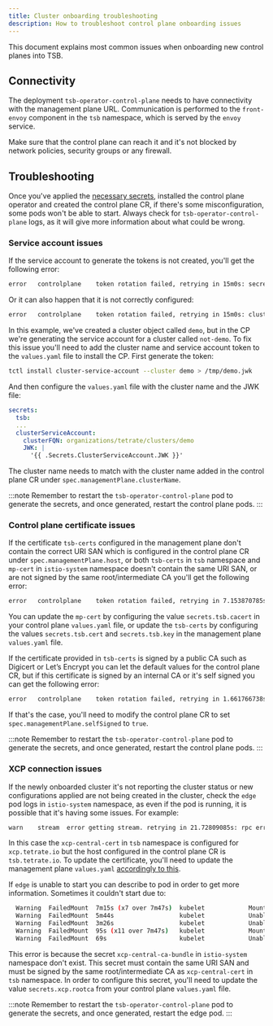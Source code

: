 ```yaml
---
title: Cluster onboarding troubleshooting
description: How to troubleshoot control plane onboarding issues
---
```


This document explains most common issues when onboarding new control planes into TSB.

## Connectivity

The deployment `tsb-operator-control-plane` needs to have connectivity with the management plane URL. Communication is performed to 
the `front-envoy` component in the `tsb` namespace, which is served by the `envoy` service.

Make sure that the control plane can reach it and it's not blocked by network policies, security groups or any firewall.

## Troubleshooting

Once you've applied the [necessary secrets](../setup/helm/controlplane#secrets-configuration), installed the control plane operator 
and created the control plane CR, if there's some misconfiguration, some pods won't be able to start. Always check for `tsb-operator-control-plane` 
logs, as it will give more information about what could be wrong.

### Service account issues

If the service account to generate the tokens is not created, you'll get the following error:

```bash
error	controlplane	token rotation failed, retrying in 15m0s: secret istio-system/cluster-service-account not found: Secret "cluster-service-account" not found [scope="controlplane"]
```

Or it can also happen that it is not correctly configured:

```bash
error	controlplane	token rotation failed, retrying in 15m0s: cluster has been configured with incorrect service account secret. ControlPlane CR has cluster name "demo", but service account secret has "organizations/tetrate/clusters/not-demo" [scope="controlplane"]
```

In this example, we've created a cluster object called `demo`, but in the CP we're generating the service account for a cluster called `not-demo`. 
To fix this issue you'll need to add the cluster name and service account token to the `values.yaml` file to install the CP. First generate the token:

```bash
tctl install cluster-service-account --cluster demo > /tmp/demo.jwk
```

And then configure the `values.yaml` file with the cluster name and the JWK file:

```yaml
secrets:
  tsb:
  ...
  clusterServiceAccount:
    clusterFQN: organizations/tetrate/clusters/demo
    JWK: |
      '{{ .Secrets.ClusterServiceAccount.JWK }}'
```

The cluster name needs to match with the cluster name added in the control plane CR under `spec.managementPlane.clusterName`.

:::note
Remember to restart the `tsb-operator-control-plane` pod to generate the secrets, and once generated, restart the control plane pods.
:::

### Control plane certificate issues

If the certificate `tsb-certs` configured in the management plane don't contain the correct URI SAN which is configured in 
the control plane CR under `spec.managementPlane.host`, or both `tsb-certs` in `tsb` namespace and `mp-cert` in `istio-system` 
namespace doesn't contain the same URI SAN, or are not signed by the same root/intermediate CA you'll get the following error:

```bash
error	controlplane	token rotation failed, retrying in 7.153870785s: generate tokens: rpc error: code = Unavailable desc = connection error: desc = "transport: authentication handshake failed: tls: failed to verify certificate: x509: certificate is valid for demo.tsb.tetrate.io, not tsb.tetrate.io" [scope="controlplane"]
```

You can update the `mp-cert` by configuring the value `secrets.tsb.cacert` in your control plane `values.yaml` file, or update 
the `tsb-certs` by configuring the values `secrets.tsb.cert` and `secrets.tsb.key` in the management plane `values.yaml` file.

If the certificate provided in `tsb-certs` is signed by a public CA such as Digicert or Let’s Encrypt you can let the default values 
for the control plane CR, but if this certificate is signed by an internal CA or it's self signed you can get the following error:

```bash
error	controlplane	token rotation failed, retrying in 1.661766738s: generate tokens: rpc error: code = Unavailable desc = connection error: desc = "transport: authentication handshake failed: x509: certificate signed by unknown authority" [scope="controlplane"]
```

If that's the case, you'll need to modify the control plane CR to set `spec.managementPlane.selfSigned` to `true`.

:::note
Remember to restart the `tsb-operator-control-plane` pod to generate the secrets, and once generated, restart the control plane pods.
:::

### XCP connection issues

If the newly onboarded cluster it's not reporting the cluster status or new configurations applied are not being created in the cluster, 
check the `edge` pod logs in `istio-system` namespace, as even if the pod is running, it is possible that it's having some issues. For example:

```bash
warn	stream	error getting stream. retrying in 21.72809085s: rpc error: code = Unavailable desc = connection error: desc = "transport: authentication handshake failed: tls: failed to verify certificate: x509: certificate is valid for xcp.tetrate.io, not tsb.tetrate.io"	name=configs-4d116fd6
```

In this case the `xcp-central-cert` in `tsb` namespace is configured for `xcp.tetrate.io` but the host configured in the control plane 
CR is `tsb.tetrate.io`. To update the certificate, you'll need to update the management plane `values.yaml` [accordingly to this](../setup/helm/managementplane#xcp-secrets-configuration).

If `edge` is unable to start you can describe to pod in order to get more information. Sometimes it couldn't start due to:

```bash
  Warning  FailedMount  7m15s (x7 over 7m47s)  kubelet            MountVolume.SetUp failed for volume "xcp-central-auth-jwt" : secret "xcp-edge-central-auth-token" not found
  Warning  FailedMount  5m44s                  kubelet            Unable to attach or mount volumes: unmounted volumes=[xcp-central-auth-ca], unattached volumes=[config-map-volume xcp-central-auth-jwt xcp-central-auth-ca xcp-edge-webhook-ca kube-api-access-hxk8l webhook-certs]: timed out waiting for the condition
  Warning  FailedMount  3m26s                  kubelet            Unable to attach or mount volumes: unmounted volumes=[xcp-central-auth-ca], unattached volumes=[xcp-edge-webhook-ca kube-api-access-hxk8l webhook-certs config-map-volume xcp-central-auth-jwt xcp-central-auth-ca]: timed out waiting for the condition
  Warning  FailedMount  95s (x11 over 7m47s)   kubelet            MountVolume.SetUp failed for volume "xcp-central-auth-ca" : secret "xcp-central-ca-bundle" not found
  Warning  FailedMount  69s                    kubelet            Unable to attach or mount volumes: unmounted volumes=[xcp-central-auth-ca], unattached volumes=[kube-api-access-hxk8l webhook-certs config-map-volume xcp-central-auth-jwt xcp-central-auth-ca xcp-edge-webhook-ca]: timed out waiting for the condition
```

This error is because the secret `xcp-central-ca-bundle` in `istio-system` namespace don't exist. This secret must contain the same URI SAN and must 
be signed by the same root/intermediate CA as `xcp-central-cert` in `tsb` namespace. In order to configure this secret, you'll need to update the value 
`secrets.xcp.rootca` from your control plane `values.yaml` file.

:::note
Remember to restart the `tsb-operator-control-plane` pod to generate the secrets, and once generated, restart the edge pod.
:::
